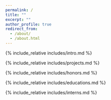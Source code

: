 ```yaml
---
permalink: /
title: ""
excerpt: ""
author_profile: true
redirect_from: 
  - /about/
  - /about.html
---
```


<span class='anchor' id='about-me'></span>

{% include_relative includes/intro.md %}

{% include_relative includes/projects.md %}

{% include_relative includes/honors.md %}

{% include_relative includes/educations.md %}

{% include_relative includes/interns.md %}
